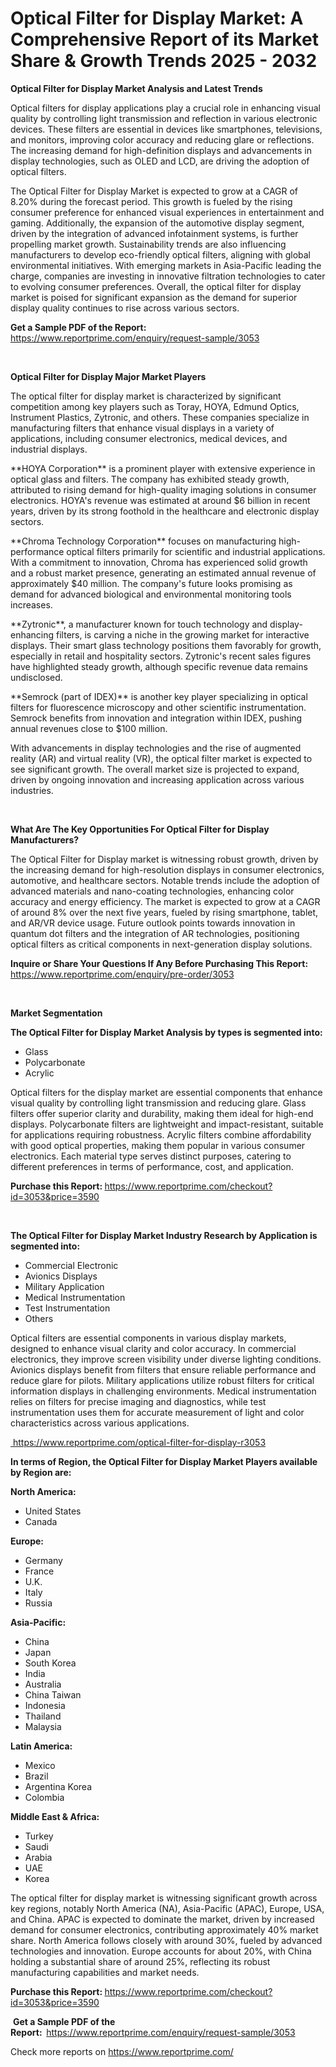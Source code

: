 <p><h1>Optical Filter for Display Market: A Comprehensive Report of its Market Share & Growth Trends 2025 - 2032</h1></p><p><strong>Optical Filter for Display Market Analysis and Latest Trends</strong></p>
<p><p>Optical filters for display applications play a crucial role in enhancing visual quality by controlling light transmission and reflection in various electronic devices. These filters are essential in devices like smartphones, televisions, and monitors, improving color accuracy and reducing glare or reflections. The increasing demand for high-definition displays and advancements in display technologies, such as OLED and LCD, are driving the adoption of optical filters.</p><p>The Optical Filter for Display Market is expected to grow at a CAGR of 8.20% during the forecast period. This growth is fueled by the rising consumer preference for enhanced visual experiences in entertainment and gaming. Additionally, the expansion of the automotive display segment, driven by the integration of advanced infotainment systems, is further propelling market growth. Sustainability trends are also influencing manufacturers to develop eco-friendly optical filters, aligning with global environmental initiatives. With emerging markets in Asia-Pacific leading the charge, companies are investing in innovative filtration technologies to cater to evolving consumer preferences. Overall, the optical filter for display market is poised for significant expansion as the demand for superior display quality continues to rise across various sectors.</p></p>
<p><strong>Get a Sample PDF of the Report:&nbsp;</strong> <a href="https://www.reportprime.com/enquiry/request-sample/3053?utm_campaign=1720&utm_medium=2&utm_source=Github&utm_content=ia&utm_term=18032025&utm_id=optical-filter-for-display">https://www.reportprime.com/enquiry/request-sample/3053</a></p>
<p>&nbsp;</p>
<p><strong>Optical Filter for Display Major Market Players</strong></p>
<p><p>The optical filter for display market is characterized by significant competition among key players such as Toray, HOYA, Edmund Optics, Instrument Plastics, Zytronic, and others. These companies specialize in manufacturing filters that enhance visual displays in a variety of applications, including consumer electronics, medical devices, and industrial displays.</p><p>**HOYA Corporation** is a prominent player with extensive experience in optical glass and filters. The company has exhibited steady growth, attributed to rising demand for high-quality imaging solutions in consumer electronics. HOYA's revenue was estimated at around $6 billion in recent years, driven by its strong foothold in the healthcare and electronic display sectors.</p><p>**Chroma Technology Corporation** focuses on manufacturing high-performance optical filters primarily for scientific and industrial applications. With a commitment to innovation, Chroma has experienced solid growth and a robust market presence, generating an estimated annual revenue of approximately $40 million. The company's future looks promising as demand for advanced biological and environmental monitoring tools increases.</p><p>**Zytronic**, a manufacturer known for touch technology and display-enhancing filters, is carving a niche in the growing market for interactive displays. Their smart glass technology positions them favorably for growth, especially in retail and hospitality sectors. Zytronic's recent sales figures have highlighted steady growth, although specific revenue data remains undisclosed.</p><p>**Semrock (part of IDEX)** is another key player specializing in optical filters for fluorescence microscopy and other scientific instrumentation. Semrock benefits from innovation and integration within IDEX, pushing annual revenues close to $100 million.</p><p>With advancements in display technologies and the rise of augmented reality (AR) and virtual reality (VR), the optical filter market is expected to see significant growth. The overall market size is projected to expand, driven by ongoing innovation and increasing application across various industries.</p></p>
<p>&nbsp;</p>
<p><strong>What Are The Key Opportunities For Optical Filter for Display Manufacturers?</strong></p>
<p><p>The Optical Filter for Display market is witnessing robust growth, driven by the increasing demand for high-resolution displays in consumer electronics, automotive, and healthcare sectors. Notable trends include the adoption of advanced materials and nano-coating technologies, enhancing color accuracy and energy efficiency. The market is expected to grow at a CAGR of around 8% over the next five years, fueled by rising smartphone, tablet, and AR/VR device usage. Future outlook points towards innovation in quantum dot filters and the integration of AR technologies, positioning optical filters as critical components in next-generation display solutions.</p></p>
<p><strong>Inquire or Share Your Questions If Any Before Purchasing This Report:</strong> <a href="https://www.reportprime.com/enquiry/pre-order/3053?utm_campaign=1720&utm_medium=2&utm_source=Github&utm_content=ia&utm_term=18032025&utm_id=optical-filter-for-display">https://www.reportprime.com/enquiry/pre-order/3053</a></p>
<p>&nbsp;</p>
<p><strong>Market Segmentation</strong></p>
<p><strong>The Optical Filter for Display Market Analysis by types is segmented into:</strong></p>
<p><ul><li>Glass</li><li>Polycarbonate</li><li>Acrylic</li></ul></p>
<p><p>Optical filters for the display market are essential components that enhance visual quality by controlling light transmission and reducing glare. Glass filters offer superior clarity and durability, making them ideal for high-end displays. Polycarbonate filters are lightweight and impact-resistant, suitable for applications requiring robustness. Acrylic filters combine affordability with good optical properties, making them popular in various consumer electronics. Each material type serves distinct purposes, catering to different preferences in terms of performance, cost, and application.</p></p>
<p><strong>Purchase this Report:&nbsp;</strong><a href="https://www.reportprime.com/checkout?id=3053&price=3590&utm_campaign=1720&utm_medium=2&utm_source=Github&utm_content=ia&utm_term=18032025&utm_id=optical-filter-for-display">https://www.reportprime.com/checkout?id=3053&price=3590</a></p>
<p>&nbsp;</p>
<p><strong>The Optical Filter for Display Market Industry Research by Application is segmented into:</strong></p>
<p><ul><li>Commercial Electronic</li><li>Avionics Displays</li><li>Military Application</li><li>Medical Instrumentation</li><li>Test Instrumentation</li><li>Others</li></ul></p>
<p><p>Optical filters are essential components in various display markets, designed to enhance visual clarity and color accuracy. In commercial electronics, they improve screen visibility under diverse lighting conditions. Avionics displays benefit from filters that ensure reliable performance and reduce glare for pilots. Military applications utilize robust filters for critical information displays in challenging environments. Medical instrumentation relies on filters for precise imaging and diagnostics, while test instrumentation uses them for accurate measurement of light and color characteristics across various applications.</p></p>
<p><a href="https://www.reportprime.com/optical-filter-for-display-r3053?utm_campaign=1720&utm_medium=2&utm_source=Github&utm_content=ia&utm_term=18032025&utm_id=optical-filter-for-display">&nbsp;https://www.reportprime.com/optical-filter-for-display-r3053</a></p>
<p><strong>In terms of Region, the Optical Filter for Display Market Players available by Region are:</strong></p>
<p>
    <p> <strong> North America: </strong>
        <ul>
            <li>United States</li>
            <li>Canada</li>
        </ul>
        </p> 
    <p> <strong> Europe: </strong>
        <ul>
            <li>Germany</li>
            <li>France</li>
            <li>U.K.</li>
            <li>Italy</li>
            <li>Russia</li>
        </ul>
        </p> 
    <p> <strong> Asia-Pacific: </strong>
        <ul>
            <li>China</li>
            <li>Japan</li>
            <li>South Korea</li>
            <li>India</li>
            <li>Australia</li>
            <li>China Taiwan</li>
            <li>Indonesia</li>
            <li>Thailand</li>
            <li>Malaysia</li>
        </ul>
        </p> 
    <p> <strong> Latin America: </strong>
        <ul>
            <li>Mexico</li>
            <li>Brazil</li>
            <li>Argentina Korea</li>
            <li>Colombia</li>
        </ul>
        </p> 
    <p> <strong> Middle East & Africa: </strong>
        <ul>
            <li>Turkey</li>
            <li>Saudi</li>
            <li>Arabia</li>
            <li>UAE</li>
            <li>Korea</li>
        </ul>
    </p>
    </p>
<p><p>The optical filter for display market is witnessing significant growth across key regions, notably North America (NA), Asia-Pacific (APAC), Europe, USA, and China. APAC is expected to dominate the market, driven by increased demand for consumer electronics, contributing approximately 40% market share. North America follows closely with around 30%, fueled by advanced technologies and innovation. Europe accounts for about 20%, with China holding a substantial share of around 25%, reflecting its robust manufacturing capabilities and market needs.</p></p>
<p><strong>Purchase this Report: </strong><a href="https://www.reportprime.com/checkout?id=3053&price=3590&utm_campaign=1720&utm_medium=2&utm_source=Github&utm_content=ia&utm_term=18032025&utm_id=optical-filter-for-display">https://www.reportprime.com/checkout?id=3053&price=3590</a></p>
<p>&nbsp;<strong>Get a Sample PDF of the Report:&nbsp;&nbsp;</strong><a href="https://www.reportprime.com/enquiry/request-sample/3053?utm_campaign=1720&utm_medium=2&utm_source=Github&utm_content=ia&utm_term=18032025&utm_id=optical-filter-for-display">https://www.reportprime.com/enquiry/request-sample/3053</a></p>
<p><strong></strong></p>
<p>Check more reports on <a href="https://www.reportprime.com/?utm_campaign=1720&utm_medium=2&utm_source=Github&utm_content=ia&utm_term=18032025&utm_id=optical-filter-for-display">https://www.reportprime.com/</a></p>
